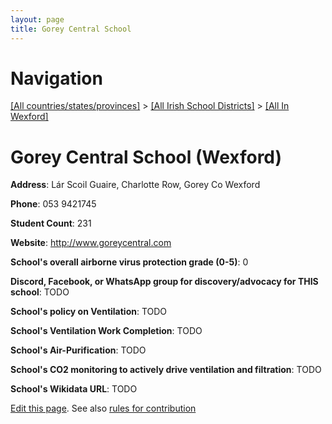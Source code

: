 ```yaml
---
layout: page
title: Gorey Central School
---
```

# Navigation

[[All countries/states/provinces]](../../..) > [[All Irish School Districts]](../..) > [[All In Wexford]](..)

# Gorey Central School (Wexford)

**Address**: Lár Scoil Guaire, Charlotte Row, Gorey Co Wexford

**Phone**: 053 9421745

**Student Count**: 231

**Website**: <http://www.goreycentral.com>

**School's overall airborne virus protection grade (0-5)**: 0

**Discord, Facebook, or WhatsApp group for discovery/advocacy for THIS school**: TODO

**School's policy on Ventilation**: TODO

**School's Ventilation Work Completion**: TODO

**School's Air-Purification**: TODO

**School's CO2 monitoring to actively drive ventilation and filtration**: TODO

**School's Wikidata URL**: TODO


[Edit this page](https://github.com/ventilate-schools/Ireland/edit/main/./Wexford/Gorey_Central_School.md). See also [rules for contribution](../../../contribution-rules/)